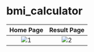 # bmi_calculator

Home Page             |  Result Page
:-------------------------:|:-------------------------:
![1](https://user-images.githubusercontent.com/55907631/119563249-ef3e2880-bdc4-11eb-9f0c-934ed82119fe.jpeg)  |  ![2](https://user-images.githubusercontent.com/55907631/119563255-f107ec00-bdc4-11eb-90e7-8715c1042412.jpeg)
